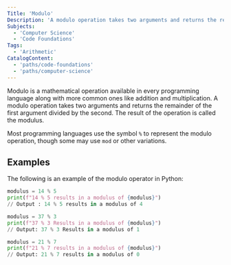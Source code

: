 ```yaml
---
Title: 'Modulo'
Description: 'A modulo operation takes two arguments and returns the remainder of the first argument divided by the second.'
Subjects:
  - 'Computer Science'
  - 'Code Foundations'
Tags:
  - 'Arithmetic'
CatalogContent:
  - 'paths/code-foundations'
  - 'paths/computer-science'
---
```


Modulo is a mathematical operation available in every programming language along with more common ones like addition and multiplication. A modulo operation takes two arguments and returns the remainder of the first argument divided by the second. The result of the operation is called the modulus.

Most programming languages use the symbol `%` to represent the modulo operation, though some may use `mod` or other variations.

## Examples

The following is an example of the modulo operator in Python:

```python
modulus = 14 % 5
print(f"14 % 5 results in a modulus of {modulus}")
// Output : 14 % 5 results in a modulus of 4

modulus = 37 % 3
print(f"37 % 3 Results in a modulus of {modulus}")
// Output: 37 % 3 Results in a modulus of 1

modulus = 21 % 7
print(f"21 % 7 results in a modulus of {modulus}")
// Output: 21 % 7 results in a modulus of 0
```
